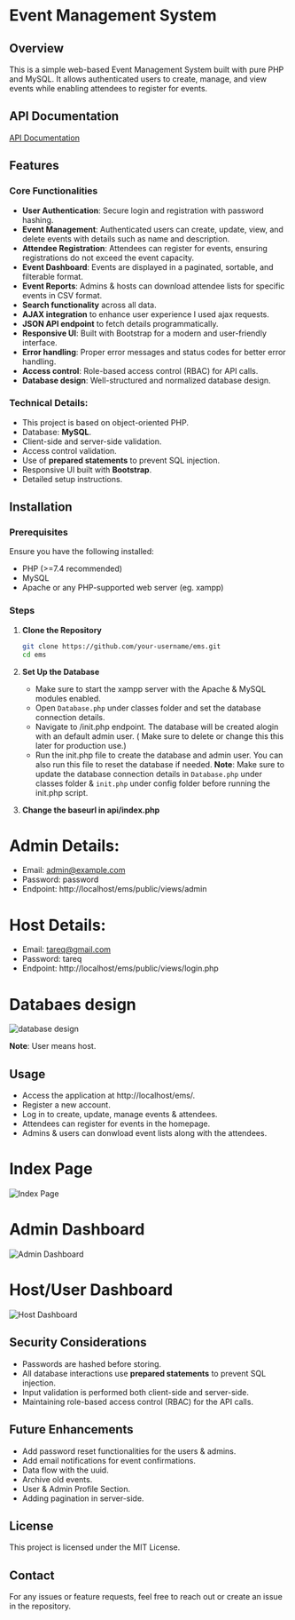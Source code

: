 # Event Management System

## Overview
This is a simple web-based Event Management System built with pure PHP and MySQL. It allows authenticated users to create, manage, and view events while enabling attendees to register for events.

## API Documentation
[API Documentation](https://documenter.getpostman.com/view/19858182/2sAYX3phTy#e006b39b-a151-4623-a427-a64e7ed432d5)

## Features
### Core Functionalities
- **User Authentication**: Secure login and registration with password hashing.
- **Event Management**: Authenticated users can create, update, view, and delete events with details such as name and description.
- **Attendee Registration**: Attendees can register for events, ensuring registrations do not exceed the event capacity.
- **Event Dashboard**: Events are displayed in a paginated, sortable, and filterable format.
- **Event Reports**: Admins & hosts can download attendee lists for specific events in CSV format.
- **Search functionality** across all data.
- **AJAX integration** to enhance user experience I used ajax requests.
- **JSON API endpoint** to fetch details programmatically.
- **Responsive UI**: Built with Bootstrap for a modern and user-friendly interface.
- **Error handling**: Proper error messages and status codes for better error handling.
- **Access control**: Role-based access control (RBAC) for API calls.
- **Database design**: Well-structured and normalized database design.

### Technical Details:
- This project is based on object-oriented PHP.
- Database: **MySQL**.
- Client-side and server-side validation.
- Access control validation.
- Use of **prepared statements** to prevent SQL injection.
- Responsive UI built with **Bootstrap**.
- Detailed setup instructions.

## Installation
### Prerequisites
Ensure you have the following installed:
- PHP (>=7.4 recommended)
- MySQL
- Apache or any PHP-supported web server (eg. xampp)

### Steps
1. **Clone the Repository**
   ```sh
   git clone https://github.com/your-username/ems.git
   cd ems
   ```

2. **Set Up the Database**
   - Make sure to start the xampp server with the Apache & MySQL modules enabled.
   - Open `Database.php` under classes folder and set the database connection details.
   - Navigate to /init.php endpoint. The database will be created alogin with an default admin user. ( Make sure to delete or change this this later for production use.)
   - Run the init.php file to create the database and admin user. You can also run this file to reset the database if needed.
   **Note**: Make sure to update the database connection details in `Database.php` under classes folder & `init.php` under config folder before running the init.php script.

3. **Change the baseurl in api/index.php**

# Admin Details:
- Email: admin@example.com
- Password: password
- Endpoint: http://localhost/ems/public/views/admin

# Host Details:
- Email: tareq@gmail.com
- Password: tareq
- Endpoint: http://localhost/ems/public/views/login.php

# Databaes design

![database design](https://i.ibb.co.com/ZR1JYK4Z/image.png)

**Note**: User means host.


## Usage
- Access the application at http://localhost/ems/.
- Register a new account.
- Log in to create, update, manage events & attendees.
- Attendees can register for events in the homepage.
- Admins & users can donwload event lists along with the attendees.

# Index Page

![Index Page](https://i.ibb.co.com/ycKphBnt/image.png)

# Admin Dashboard

![Admin Dashboard](https://i.ibb.co.com/DD1Cwv7R/image.png)

# Host/User Dashboard

![Host Dashboard](https://i.ibb.co.com/397m3GvW/image.png)

## Security Considerations
- Passwords are hashed before storing.
- All database interactions use **prepared statements** to prevent SQL injection.
- Input validation is performed both client-side and server-side.
- Maintaining role-based access control (RBAC) for the API calls.

## Future Enhancements
- Add password reset functionalities for the users & admins.
- Add email notifications for event confirmations.
- Data flow with the uuid.
- Archive old events.
- User & Admin Profile Section.
- Adding pagination in server-side.

## License
This project is licensed under the MIT License.

## Contact
For any issues or feature requests, feel free to reach out or create an issue in the repository.


